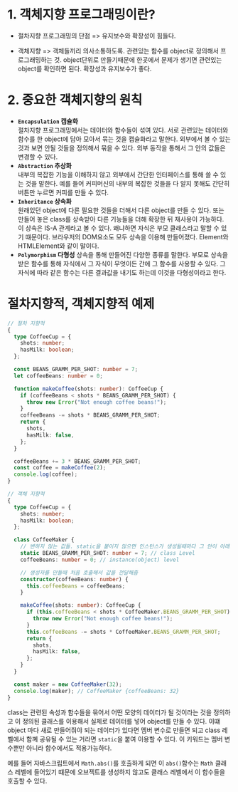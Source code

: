 # 1. 객체지향 프로그래밍이란?

- 절차지향 프로그래밍의 단점 => 유지보수와 확장성이 힘들다.

- 객체지향 => 객체들끼리 의사소통하도록. 관련있는 함수를 object로 정의해서 프로그래밍하는 것. object단위로 만들기때문에 한곳에서 문제가 생기면 관련있는 object를 확인하면 된다. 확장성과 유지보수가 좋다.

# 2. 중요한 객체지향의 원칙

- **`Encapsulation` 캡슐화** <br>
  절차지향 프로그래밍에서는 데이터와 함수들이 섞여 있다. 서로 관련있는 데이터와 함수를 한 object에 담아 모아서 묶는 것을 캡슐화라고 말한다. 외부에서 볼 수 있는 것과 보면 안될 것들을 정의해서 묶을 수 있다. 외부 동작을 통해서 그 안의 값들은 변경할 수 있다.
- **`Abstraction` 추상화**<br>
  내부의 복잡한 기능을 이해하지 않고 외부에서 간단한 인터페이스를 통해 쓸 수 있는 것을 말한다. 예를 들어 커피머신의 내부의 복잡한 것들을 다 알지 못해도 간단히 버튼만 누르면 커피를 만들 수 있다.
- **`Inheritance` 상속화**<br>
  원래있던 object에 다른 필요한 것들을 더해서 다른 object를 만들 수 있다. 또는 만들어 놓은 class를 상속받아 다른 기능들을 더해 확장한 뒤 재사용이 가능하다. 이 상속은 IS-A 관계라고 볼 수 있다. 왜냐하면 자식은 부모 클래스라고 말할 수 있기 떄문이다. 브라우저의 DOM요소도 모두 상속을 이용해 만들어졌다. Element와 HTMLElement와 같이 말이다.
- **`Polymorphism` 다형성**
  상속을 통해 만들어진 다양한 종류를 말한다. 부모로 상속을 받은 함수를 통해 자식에서 그 자식이 무엇이든 간에 그 함수를 사용할 수 있다. 그 자식에 따라 같은 함수는 다른 결과값을 내기도 하는데 이것을 다형성이라고 한다.

# 절차지향적, 객체지향적 예제

```typescript
// 절차 지향적
{
  type CoffeeCup = {
    shots: number;
    hasMilk: boolean;
  };

  const BEANS_GRAMM_PER_SHOT: number = 7;
  let coffeeBeans: number = 0;

  function makeCoffee(shots: number): CoffeeCup {
    if (coffeeBeans < shots * BEANS_GRAMM_PER_SHOT) {
      throw new Error("Not enough coffee beans!");
    }
    coffeeBeans -= shots * BEANS_GRAMM_PER_SHOT;
    return {
      shots,
      hasMilk: false,
    };
  }

  coffeeBeans += 3 * BEANS_GRAMM_PER_SHOT;
  const coffee = makeCoffee(2);
  console.log(coffee);
}

// 객체 지향적
{
  type CoffeeCup = {
    shots: number;
    hasMilk: boolean;
  };

  class CoffeeMaker {
    // 변하지 않는 값들. static을 붙이지 않으면 인스턴스가 생성될때마다 그 안이 아래 값들이 항상 들어오게 된다. 따라서 새로 만드는 인스턴스에 굳이 들어가지 않아도 되는 값을은 static을 붙여서 class level로 만들어준다. 또 static을 붙인 값들은 class안에 있는 값이기 때문에 this를 붙이지 않고 class 이름을 붙여준다.
    static BEANS_GRAMM_PER_SHOT: number = 7; // class Level
    coffeeBeans: number = 0; // instance(object) level

    // 생성자를 만들때 처음 호출해서 값을 전달해줌
    constructor(coffeeBeans: number) {
      this.coffeeBeans = coffeeBeans;
    }

    makeCoffee(shots: number): CoffeeCup {
      if (this.coffeeBeans < shots * CoffeeMaker.BEANS_GRAMM_PER_SHOT) {
        throw new Error("Not enough coffee beans!");
      }
      this.coffeeBeans -= shots * CoffeeMaker.BEANS_GRAMM_PER_SHOT;
      return {
        shots,
        hasMilk: false,
      };
    }
  }

  const maker = new CoffeeMaker(32);
  console.log(maker); // CoffeeMaker {coffeeBeans: 32}
}
```

class는 관련된 속성과 함수들을 묶어서 어떤 모양의 데이터가 될 것이라는 것을 정의하고 이 정의된 클래스를 이용해서 실제로 데이터를 넣어 object를 만들 수 있다. 이떄 object 마다 새로 만들어줘야 되는 데이터가 있다면 멤버 변수로 만들면 되고 class 레벨에서 함꼐 공유될 수 있는 거라면 `static`을 붙여 이용할 수 있다. 이 키워드는 멤버 변수뿐만 아니라 함수에서도 적용가능하다.

예를 들어 자바스크립트에서 `Math.abs()`를 호출하게 되면 이 `abs()`함수는 `Math` 클래스 레벨에 들어있기 떄문에 오브젝트를 생성하지 않고도 클래스 레벨에서 이 함수들을 호출할 수 있다.
